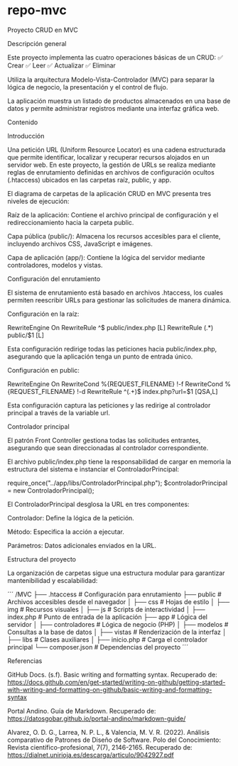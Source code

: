 # repo-mvc

Proyecto CRUD en MVC

Descripción general

Este proyecto implementa las cuatro operaciones básicas de un CRUD:
✅ Crear
✅ Leer
✅ Actualizar
✅ Eliminar

Utiliza la arquitectura Modelo-Vista-Controlador (MVC) para separar la lógica de negocio, la presentación y el control de flujo.

La aplicación muestra un listado de productos almacenados en una base de datos y permite administrar registros mediante una interfaz gráfica web.



Contenido



Introducción

Una petición URL (Uniform Resource Locator) es una cadena estructurada que permite identificar, localizar y recuperar recursos alojados en un servidor web. En este proyecto, la gestión de URLs se realiza mediante reglas de enrutamiento definidas en archivos de configuración ocultos (.htaccess) ubicados en las carpetas raíz, public, y app.

El diagrama de carpetas de la aplicación CRUD en MVC presenta tres niveles de ejecución:

Raíz de la aplicación: Contiene el archivo principal de configuración y el redireccionamiento hacia la carpeta public.

Capa pública (public/): Almacena los recursos accesibles para el cliente, incluyendo archivos CSS, JavaScript e imágenes.

Capa de aplicación (app/): Contiene la lógica del servidor mediante controladores, modelos y vistas.



Configuración del enrutamiento

El sistema de enrutamiento está basado en archivos .htaccess, los cuales permiten reescribir URLs para gestionar las solicitudes de manera dinámica.

Configuración en la raíz:

RewriteEngine On
RewriteRule ^$ public/index.php [L]
RewriteRule (.*) public/$1 [L]

Esta configuración redirige todas las peticiones hacia public/index.php, asegurando que la aplicación tenga un punto de entrada único.

Configuración en public:

RewriteEngine On
RewriteCond %{REQUEST_FILENAME} !-f
RewriteCond %{REQUEST_FILENAME} !-d
RewriteRule ^(.+)$ index.php?url=$1 [QSA,L]

Esta configuración captura las peticiones y las redirige al controlador principal a través de la variable url.



Controlador principal

El patrón Front Controller gestiona todas las solicitudes entrantes, asegurando que sean direccionadas al controlador correspondiente.

El archivo public/index.php tiene la responsabilidad de cargar en memoria la estructura del sistema e instanciar el ControladorPrincipal:

require_once("../app/libs/ControladorPrincipal.php");
$controladorPrincipal = new ControladorPrincipal();

El ControladorPrincipal desglosa la URL en tres componentes:

Controlador: Define la lógica de la petición.

Método: Especifica la acción a ejecutar.

Parámetros: Datos adicionales enviados en la URL.



Estructura del proyecto

La organización de carpetas sigue una estructura modular para garantizar mantenibilidad y escalabilidad:

´´´
/MVC
 ├── .htaccess         # Configuración para enrutamiento
 ├── public            # Archivos accesibles desde el navegador
 │      ├── css        # Hojas de estilo
 │      ├── img        # Recursos visuales
 │      ├── js         # Scripts de interactividad
 │      ├── index.php  # Punto de entrada de la aplicación
 ├── app               # Lógica del servidor
 │      ├── controladores   # Lógica de negocio (PHP)
 │      ├── modelos         # Consultas a la base de datos
 │      ├── vistas          # Renderización de la interfaz
 │      ├── libs            # Clases auxiliares
 │      ├── inicio.php      # Carga el controlador principal
 └── composer.json     # Dependencias del proyecto
´´´


Referencias

GitHub Docs. (s.f). Basic writing and formatting syntax. Recuperado de: https://docs.github.com/en/get-started/writing-on-github/getting-started-with-writing-and-formatting-on-github/basic-writing-and-formatting-syntax

Portal Andino. Guía de Markdown. Recuperado de: https://datosgobar.github.io/portal-andino/markdown-guide/

Alvarez, O. D. G., Larrea, N. P. L., & Valencia, M. V. R. (2022). Análisis comparativo de Patrones de Diseño de Software. Polo del Conocimiento: Revista científico-profesional, 7(7), 2146-2165. Recuperado de: https://dialnet.unirioja.es/descarga/articulo/9042927.pdf
